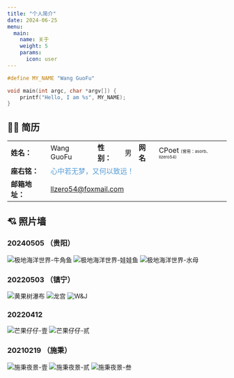 ```yaml
---
title: "个人简介"
date: 2024-06-25
menu:
  main:
    name: 关于
    weight: 5
    params:
      icon: user
---
```


```c
#define MY_NAME "Wang GuoFu"

void main(int argc, char *argv[]) {
    printf("Hello, I am %s", MY_NAME);
}
```

## 🧑‍💻 简历

<table>
    <tbody>
        <tr>
            <td><b>姓名：</b></td>
            <td>Wang GuoFu</td>
            <td><b>性别：</b></td>
            <td>男</td>
            <td><b>网名</b></td>
            <td>CPoet <span style="font-size: 0.6em;">(曾用：asorb、llzero54)</span></td>
        </tr>
        <tr>
            <td><b>座右铭：</b></td>
            <td colspan="5"><span style="color: #569cd6;"> 心中若无梦，又何以致远！</span></td>
        </tr>
        <tr>
            <td><b>邮箱地址：</b></td>
            <td colspan="5"><a href="mailto:llzero54@foxmail.com">llzero54@foxmail.com</a></td>
        </tr>
    </tbody>
</table>

## 💘 照片墙

### 20240505 （贵阳）
![极地海洋世界-牛角鱼](images/20240505/01.jpg)
![极地海洋世界-娃娃鱼](images/20240505/02.jpg)
![极地海洋世界-水母](images/20240505/03.jpg)

### 20220503 （镇宁）
![黄果树瀑布](images/20220503/01.jpg)
![龙宫](images/20220503/02.jpg)
![W&J](images/20220503/03.jpg)

### 20220412
![芒果仔仔-壹](images/20220412/01.jpg)
![芒果仔仔-贰](images/20220412/02.jpg)

### 20210219 （施秉）
![施秉夜景-壹](images/20210219/01.jpg)
![施秉夜景-贰](images/20210219/02.jpg)
![施秉夜景-叁](images/20210219/03.jpg)
